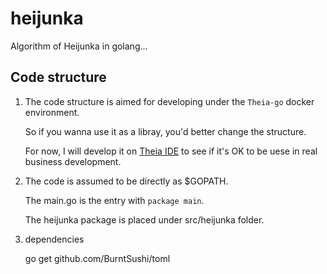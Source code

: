 # heijunka
Algorithm of Heijunka in golang...

## Code structure

1. The code structure is aimed for developing under the `Theia-go` docker environment.

    So if you wanna use it as a libray, you'd better change the structure. 
    
    For now, I will develop it on [Theia IDE](https://theia-ide.org/) to see if it's OK to be uese in real business development.

2. The code is assumed to be directly as $GOPATH. 

    The main.go is the entry with `package main`.

    The heijunka package is placed under src/heijunka folder.

3. dependencies

    go get github.com/BurntSushi/toml

